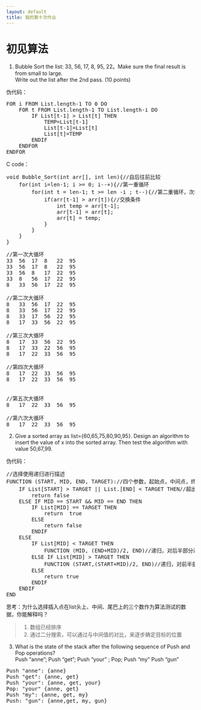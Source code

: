 ```yaml
---
layout: default
title: 我的第十次作业
---
```


# 初见算法

1. Bubble Sort the list: 33, 56, 17, 8, 95, 22。Make sure the final result is from small to large.  
Write out the list after the 2nd pass. (10 points)

伪代码：
<pre>
FOR i FROM List.length-1 TO 0 DO
    FOR t FROM List.length-1 TO List.length-i DO
        IF List[t-1] > List[t] THEN
            TEMP=List[t-1]
            List[t-1]=List[t]
            List[t]=TEMP
        ENDIF
    ENDFOR
ENDFOR
</pre>

C code：
<pre>
void Bubble_Sort(int arr[], int len){//自后往前比较
    for(int i=len-1; i >= 0; i--+){//第一重循环
        for(int t = len-1; t >= len -i ; t--){//第二重循环，次数逐渐递减
            if(arr[t-1] > arr[t]){//交换条件
                int temp = arr[t-1];
                arr[t-1] = arr[t];
                arr[t] = temp;
            }
        }
    }
}
</pre>

<pre>
//第一次大循环
33	56	17	8	22	95	
33	56	17	8	22	95	
33	56	8	17	22	95	
33	8	56	17	22	95	
8	33	56	17	22	95	

//第二次大循环
8	33	56	17	22	95	
8	33	56	17	22	95	
8	33	17	56	22	95	
8	17	33	56	22	95	

//第三次大循环
8	17	33	56	22	95	
8	17	33	22	56	95	
8	17	22	33	56	95	

//第四次大循环
8	17	22	33	56	95	
8	17	22	33	56	95	


//第五次大循环
8	17	22	33	56	95	

//第六次大循环
8	17	22	33	56	95	
</pre>


2. Give a sorted array as list={60,65,75,80,90,95}. Design an algorithm to insert the value of x into the sorted array. Then test the algorithm with value 50,67,99.  

伪代码：
<pre>
//选择使用递归进行描述
FUNCTION (START, MID, END, TARGET)://四个参数，起始点，中间点，终止点，目标数字
    IF List[START] > TARGET || List.[END] < TARGET THEN//超出范围的情况
        return false
    ELSE IF MID == START && MID == END THEN
        IF List[MID] == TARGET THEN
            return  true
        ELSE
            return false
        ENDIF
    ELSE
        IF List[MID] < TARGET THEN 
            FUNCTION (MID, (END+MID)/2, END)//递归，对后半部分进行搜索
        ELSE IF List[MID] > TARGET THEN
            FUNCTION (START,(START+MID)/2, END)//递归，对前半部分进行搜索
        ELSE 
            return true
        ENDIF
    ENDIF
END
</pre>


思考：为什么选择插入点在list头上、中间、尾巴上的三个数作为算法测试的数据，你能解释吗？

> 1. 数组已经排序
> 2. 通过二分搜索，可以通过与中间值的对比，来逐步确定目标的位置

3. What is the state of the stack after the following sequence of Push and Pop operations?  
Push “anne”; Push “get”; Push “your” ; Pop; Push “my” Push “gun” 

<pre>
Push "anne": {anne}
Push "get": {anne, get}
Push "your": {anne, get, your}
Pop: "your" {anne, get}
Push "my": {anne, get, my}
Push: "gun": {anne,get, my, gun}
</pre>